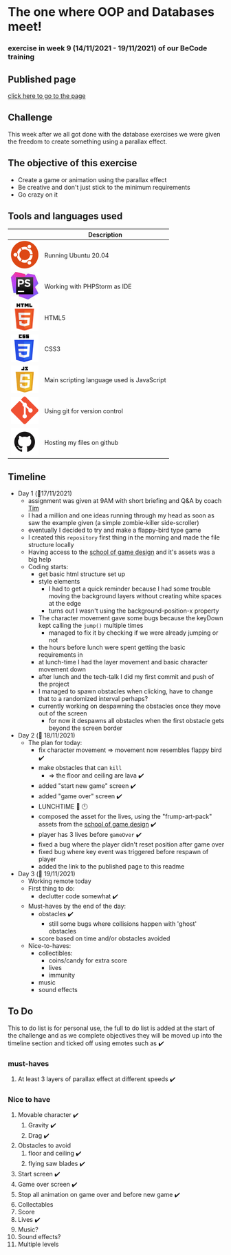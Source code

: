 # The one where OOP and Databases meet!
### exercise in week 9 (14/11/2021 - 19/11/2021) of our BeCode training
## Published page
[click here to go to the page](https://sven-i-am.github.io/challenge-parallax/)
## Challenge
This week after we all got done with the database exercises we were given the freedom to create something using a parallax effect.

## The objective of this exercise

* Create a game or animation using the parallax effect
* Be creative and don't just stick to the minimum requirements
* Go crazy on it

## Tools and languages used

|  | Description |
| ----------- | ----------- |
| ![ubuntu](ASSETS/README/ubuntu-logo.png) | Running Ubuntu 20.04 |
| ![php-storm](ASSETS/README/phpstorm-logo.jpeg) | Working with PHPStorm as IDE |
| ![html](ASSETS/README/html-logo.png) | HTML5 |
| ![css](ASSETS/README/CSS-logo.png) | CSS3 |
| ![javascript](ASSETS/README/javascript-logo.png) | Main scripting language used is JavaScript |
| ![git](ASSETS/README/git-logo.png) | Using git for version control |
| ![github](ASSETS/README/github-logo.png) | Hosting my files on github |

## Timeline

* Day 1 (:date:17/11/2021)
    * assignment was given at 9AM with short briefing and Q&A by coach [Tim](https://github.com/Timmeahj)
    * I had a million and one ideas running through my head as soon as  saw the example given (a simple zombie-killer side-scroller)
    * eventually I decided to try and make a flappy-bird type game
    * I created this `repository` first thing in the morning and made the file structure locally
    * Having access to the [school of game design](https://schoolofgamedesign.com/) and it's assets was a big help
    * Coding starts:
      * get basic html structure set up
      * style elements
        * I had to get a quick reminder because I had some trouble moving the background layers without creating white spaces at the edge 
        * turns out I wasn't using the background-position-x property
      * The character movement gave some bugs because the keyDown kept calling the `jump()` multiple times
        * managed to fix it by checking if we were already jumping or not
      * the hours before lunch were spent getting the basic requirements in
      * at lunch-time I had the layer movement and basic character movement down
      * after lunch and the tech-talk I did my first commit and push of the project
      * I managed to spawn obstacles when clicking, have to change that to a randomized interval perhaps?
      * currently working on despawning the obstacles once they move out of the screen
        * for now it despawns all obstacles when the first obstacle gets beyond the screen border
* Day 2 (:date: 18/11/2021)
  * The plan for today:
    * fix character movement => movement now resembles flappy bird :heavy_check_mark:
    * make obstacles that can `kill` 
      * => the floor and ceiling are lava :heavy_check_mark:
    * added "start new game" screen :heavy_check_mark:
    * added "game over" screen :heavy_check_mark:
    * LUNCHTIME :fork_and_knife: :clock12:
    * composed the asset for the lives, using the "frump-art-pack" assets from the [school of game design](https://schoolofgamedesign.com/) :heavy_check_mark:
    * player has 3 lives before `gameOver` :heavy_check_mark:
    * fixed a bug where the player didn't reset position after game over
    * fixed bug where key event was triggered before respawn of player
    * added the link to the published page to this readme
* Day 3 (:date: 19/11/2021)
  * Working remote today
  * First thing to do:
    * declutter code somewhat :heavy_check_mark:
  * Must-haves by the end of the day:
    * obstacles :heavy_check_mark:
      * still some bugs where collisions happen with 'ghost' obstacles
    * score based on time and/or obstacles avoided
  * Nice-to-haves:
    * collectibles:
      * coins/candy for extra score
      * lives
      * immunity
    * music
    * sound effects

## To Do

This to do list is for personal use, the full to do list is added at the start of the challenge and as we complete
objectives they will be moved up into the timeline section and ticked off using emotes such as :heavy_check_mark:

### must-haves
1. At least 3 layers of parallax effect at different speeds :heavy_check_mark:

### Nice to have
1. Movable character :heavy_check_mark:
   1. Gravity :heavy_check_mark:
   2. Drag :heavy_check_mark:
2. Obstacles to avoid
   1. floor and ceiling :heavy_check_mark:
   2. flying saw blades :heavy_check_mark:
3. Start screen :heavy_check_mark:
4. Game over screen :heavy_check_mark:
5. Stop all animation on game over and before new game :heavy_check_mark:
6. Collectables
7. Score
8. Lives :heavy_check_mark:
9. Music?
10. Sound effects?
11. Multiple levels